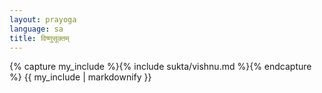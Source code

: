 ```yaml
---
layout: prayoga
language: sa
title: विष्णुसूक्तम्
---
```


{% capture my_include %}{% include sukta/vishnu.md %}{% endcapture %}
{{ my_include | markdownify }}
